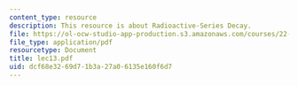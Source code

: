```yaml
---
content_type: resource
description: This resource is about Radioactive-Series Decay.
file: https://ol-ocw-studio-app-production.s3.amazonaws.com/courses/22-101-applied-nuclear-physics-fall-2006/dcf68e3269d71b3a27a06135e160f6d7_lec13.pdf
file_type: application/pdf
resourcetype: Document
title: lec13.pdf
uid: dcf68e32-69d7-1b3a-27a0-6135e160f6d7
---
```

